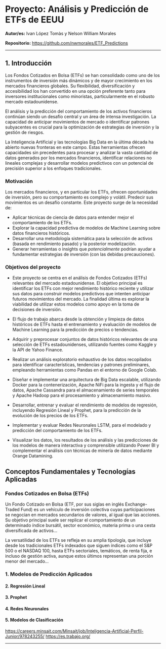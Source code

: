 # Proyecto: Análisis y Predicción de ETFs de EEUU

**Autor/es:** Ivan López Tomàs y Nelson William Morales 

**Repositorio:** https://github.com/nwmorales/ETF_Predictions

---

## 1. Introducción

Los Fondos Cotizados en Bolsa (ETFs) se han consolidado como uno de los instrumentos de inversión más dinámicos y de mayor crecimiento en los mercados financieros globales. Su flexibilidad, diversificación y accesibilidad los han convertido en una opción preferente tanto para inversores institucionales como minoristas, particularmente en el robusto mercado estadounidense. 

El análisis y la predicción del comportamiento de los activos financieros continúan siendo un desafío central y un área de intensa investigación. La capacidad de anticipar movimientos de mercado o identificar patrones subyacentes es crucial para la optimización de estrategias de inversión y la gestión de riesgos.

La Inteligencia Artificial y las tecnologías Big Data en la última década ha abierto nuevas fronteras en este campo. Estas herramientas ofrecen capacidades sin precedentes para procesar y analizar la vasta cantidad de datos generados por los mercados financieros, identificar relaciones no lineales complejas y desarrollar modelos predictivos con un potencial de precisión superior a los enfoques tradicionales.

### Motivación

Los mercados financieros, y en particular los ETFs, ofrecen oportunidades de inversión, pero su comportamiento es complejo y volátil. Predecir sus movimientos es un desafío constante. Este proyecto surge de la necesidad de:

*   Aplicar técnicas de ciencia de datos para entender mejor el comportamiento de los ETFs.
*   Explorar la capacidad predictiva de modelos de Machine Learning sobre datos financieros históricos.
*   Desarrollar una metodología sistemática para la selección de activos (basada en rendimiento pasado) y la posterior modelización.
*   Generar herramientas o insights que *potencialmente* podrían ayudar a fundamentar estrategias de inversión (con las debidas precauciones).

### Objetivos del proyecto

- Este proyecto se centra en el análisis de Fondos Cotizados (ETFs) relevantes del mercado estadounidense. El objetivo principal es identificar los ETFs con mejor rendimiento histórico reciente y utilizar sus datos para construir modelos predictivos que intenten anticipar futuros movimientos del mercado. La finalidad última es explorar la viabilidad de utilizar estos modelos como apoyo en la toma de decisiones de inversión.
  
- El flujo de trabajo abarca desde la obtención y limpieza de datos históricos de ETFs hasta el entrenamiento y evaluación de modelos de Machine Learning para la predicción de precios o tendencias.
  
- Adquirir y preprocesar conjuntos de datos históricos relevantes de una selección de ETFs estadounidenses, utilizando fuentes como Kaggle y la API de Yahoo Finance.

- Realizar un análisis exploratorio exhaustivo de los datos recopilados para identificar características, tendencias y patrones preliminares, empleando herramientas como Pandas en el entorno de Google Colab.

- Diseñar e implementar una arquitectura de Big Data escalable, utilizando Docker para la contenerización, Apache NiFi para la ingesta y el flujo de datos, Apache Cassandra para el almacenamiento de series temporales y Apache Hadoop para el procesamiento y almacenamiento masivo.

- Desarrollar, entrenar y evaluar el rendimiento de modelos de regresión, incluyendo Regresión Lineal y Prophet, para la predicción de la evolución de los precios de los ETFs.

- Implementar y evaluar Redes Neuronales LSTM, para el modelado y predicción del comportamiento de los ETFs.

- Visualizar los datos, los resultados de los análisis y las predicciones de los modelos de manera interactiva y comprensible utilizando Power BI y complementar el análisis con técnicas de minería de datos mediante Orange Datamining.

## Conceptos Fundamentales y Tecnologías Aplicadas

### Fondos Cotizados en Bolsa (ETFs)
Un Fondo Cotizado en Bolsa (ETF, por sus siglas en inglés Exchange-Traded Fund) es un vehículo de inversión colectiva cuyas participaciones se negocian en mercados secundarios de valores, al igual que las acciones. Su objetivo principal suele ser replicar el comportamiento de un determinado índice bursátil, sector económico, materia prima o una cesta diversificada de activos...

La versatilidad de los ETFs se refleja en su amplia tipología, que incluye desde los tradicionales ETFs indexados que siguen índices como el S&P 500 o el NASDAQ 100, hasta ETFs sectoriales, temáticos, de renta fija, e incluso de gestión activa, aunque estos últimos representan una porción menor del mercado...

### 1. Modelos de Predicción Aplicados

#### 2. Regresión Lineal

#### 3. Prophet

#### 4. Redes Neuronales

#### 5. Modelos de Clasificación


https://careers.minsait.com/Minsait/job/Inteligencia-Artificial-Perfil-Junior/978243255/
https://es.trabajo.org/


---
